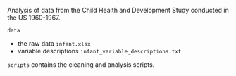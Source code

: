 Analysis of data from the Child Health and Development Study conducted in the 
US 1960-1967.

`data`
 - the raw data `infant.xlsx`
 - variable descriptions `infant_variable_descriptions.txt`
 
`scripts` contains the cleaning and analysis scripts.
